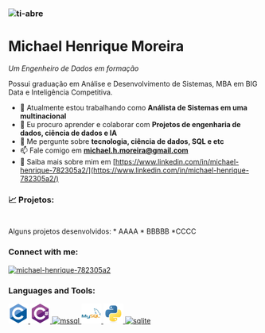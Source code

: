 ### ![ti-abre](https://user-images.githubusercontent.com/92600886/165546844-aa674577-8c2d-4765-93c7-3de0d5d5fe9b.jpg)

<!--
**MichaelHMorei/MichaelHMorei** is a ✨ _special_ ✨ repository because its `README.md` (this file) appears on your GitHub profile.

Here are some ideas to get you started:

- 🔭 I’m currently working on ...
- 🌱 I’m currently learning ...
- 👯 I’m looking to collaborate on ...
- 🤔 I’m looking for help with ...
- 💬 Ask me about ...
- 📫 How to reach me: ...
- 😄 Pronouns: ...
- ⚡ Fun fact: ...
-->
<h1 align="left">Michael Henrique Moreira</h1>
<align="left"><i>Um Engenheiro de Dados em formação</i>
<p></p>

Possui graduação em Análise e Desenvolvimento de Sistemas, MBA em BIG Data e Inteligência Competitiva.

- 🔭 Atualmente estou trabalhando como **Análista de Sistemas em uma multinacional**
- 👯 Eu procuro aprender e colaborar com **Projetos de engenharia de dados, ciência de dados e IA**
- 💬 Me pergunte sobre **tecnologia, ciência de dados, SQL e etc**
- 📫 Fale comigo em **michael.h.moreira@gmail.com**
- 📄 Saiba mais sobre mim em [https://www.linkedin.com/in/michael-henrique-782305a2/](https://www.linkedin.com/in/michael-henrique-782305a2/)

<h3>📈 Projetos:</h3>
<h1></h1>
Alguns projetos desenvolvidos:
* AAAA
* BBBBB
  *CCCC     

<h3 align="left">Connect with me:</h3>
<p align="left">
<a href="https://linkedin.com/in/michael-henrique-782305a2" target="blank"><img align="center" src="https://raw.githubusercontent.com/rahuldkjain/github-profile-readme-generator/master/src/images/icons/Social/linked-in-alt.svg" alt="michael-henrique-782305a2" height="30" width="40" /></a>
</p>

<h3 align="left">Languages and Tools:</h3>
<p align="left"> <a href="https://www.cprogramming.com/" target="_blank" rel="noreferrer"> <img src="https://raw.githubusercontent.com/devicons/devicon/master/icons/c/c-original.svg" alt="c" width="40" height="40"/> </a> <a href="https://www.w3schools.com/cs/" target="_blank" rel="noreferrer"> <img src="https://raw.githubusercontent.com/devicons/devicon/master/icons/csharp/csharp-original.svg" alt="csharp" width="40" height="40"/> </a> <a href="https://www.microsoft.com/en-us/sql-server" target="_blank" rel="noreferrer"> <img src="https://www.svgrepo.com/show/303229/microsoft-sql-server-logo.svg" alt="mssql" width="40" height="40"/> </a> <a href="https://www.mysql.com/" target="_blank" rel="noreferrer"> <img src="https://raw.githubusercontent.com/devicons/devicon/master/icons/mysql/mysql-original-wordmark.svg" alt="mysql" width="40" height="40"/> </a> <a href="https://www.python.org" target="_blank" rel="noreferrer"> <img src="https://raw.githubusercontent.com/devicons/devicon/master/icons/python/python-original.svg" alt="python" width="40" height="40"/> </a> <a href="https://www.sqlite.org/" target="_blank" rel="noreferrer"> <img src="https://www.vectorlogo.zone/logos/sqlite/sqlite-icon.svg" alt="sqlite" width="40" height="40"/> </a> </p>
